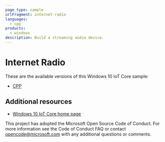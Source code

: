 ```yaml
---
page_type: sample
urlFragment: internet-radio
languages: 
  - cpp
products:
  - windows
description: Build a streaming audio device.
---
```


# Internet Radio

These are the available versions of this Windows 10 IoT Core sample:

*	[CPP](./CPP/README.md)

## Additional resources
* [Windows 10 IoT Core home page](https://developer.microsoft.com/en-us/windows/iot/)

This project has adopted the Microsoft Open Source Code of Conduct. For more information see the Code of Conduct FAQ or contact <opencode@microsoft.com> with any additional questions or comments.
